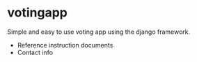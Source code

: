 # votingapp
Simple and easy to use voting app using the django framework.

* Reference instruction documents
* Contact info